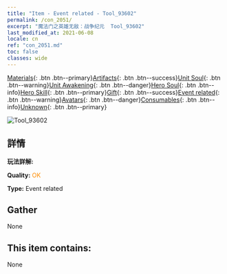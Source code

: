 ```yaml
---
title: "Item - Event related - Tool_93602"
permalink: /con_2051/
excerpt: "魔法门之英雄无敌：战争纪元  Tool_93602"
last_modified_at: 2021-06-08
locale: cn
ref: "con_2051.md"
toc: false
classes: wide
---
```

 [Materials](/ItemsCN/){: .btn .btn--primary}[Artifacts](/ItemsCN/Artifacts/){: .btn .btn--success}[Unit Soul](/ItemsCN/UnitSoul/){: .btn .btn--warning}[Unit Awakening](/ItemsCN/UnitAwakening/){: .btn .btn--danger}[Hero Soul](/ItemsCN/HeroSoul/){: .btn .btn--info}[Hero Skill](/ItemsCN/HeroSkill/){: .btn .btn--primary}[Gift](/ItemsCN/Gift/){: .btn .btn--success}[Event related](/ItemsCN/Events/){: .btn .btn--warning}[Avatars](/ItemsCN/Avatars/){: .btn .btn--danger}[Consumables](/ItemsCN/Consumables/){: .btn .btn--info}[Unknown](/ItemsCN/Unknown/){: .btn .btn--primary}

 ![Tool_93602](/images/t/juexing_602.jpg)

## 詳情
 **玩法詳解:** 

 **Quality:** <span style="color: #FF8C00">OK</span>

 **Type:** Event related

## Gather

  None

## This item contains:

  None

